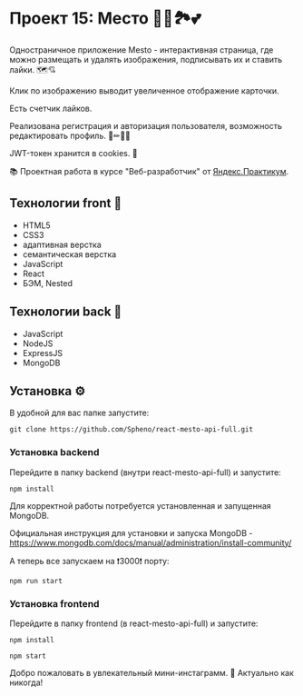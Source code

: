 # Проект 15: Место 🌁🎑🏞💕

 Одностраничное приложение Mesto - интерактивная страница, где можно размещать и удалять изображения, подписывать их и ставить лайки. 🗺💘

 Клик по изображению выводит увеличенное отображение карточки.

 Есть счетчик лайков.

 Реализована регистрация и авторизация пользователя, возможность редактировать профиль. 👦✏👨‍🦱

 JWT-токен хранится в cookies. 🍪


📚 Проектная работа в курсе "Веб-разработчик" от [Яндекс.Практикум](https://praktikum.yandex.ru/web/?utm_source=google&utm_medium=cpc&utm_campaign=Google_Search_DS_Smart&utm_content=%7Badgroupid%7D&utm_term=%7Bkeyword%7D&gclid=EAIaIQobChMIufz4yPqv7wIVgu5RCh2kqgeNEAAYASAAEgL79PD_BwE).

## Технологии front 🎨

- HTML5
- CSS3
- адаптивная верстка
- семантическая верстка
- JavaScript
- React
- БЭМ, Nested

## Технологии back 🔨

- JavaScript
- NodeJS
- ExpressJS
- MongoDB

## Установка ⚙

В удобной для вас папке запустите:

```
git clone https://github.com/Spheno/react-mesto-api-full.git
```

### Установка backend

Перейдите в папку backend (внутри react-mesto-api-full) и запустите:

```
npm install
```

Для корректной работы потребуется установленная и запущенная MongoDB.

Официальная инструкция для установки и запуска MongoDB - https://www.mongodb.com/docs/manual/administration/install-community/

А теперь все запускаем на ❗3000❗ порту:

```
npm run start
```

### Установка frontend

Перейдите в папку frontend (в react-mesto-api-full) и запустите:

```
npm install
```

```
npm start
```

Добро пожаловать в увлекательный мини-инстаграмм. 💃 Актуально как никогда!
